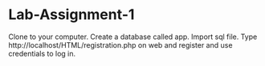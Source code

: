 # Lab-Assignment-1
Clone to your computer.
Create a database called app.
Import sql file.
Type http://localhost/HTML/registration.php on web and register and use credentials to log in.
